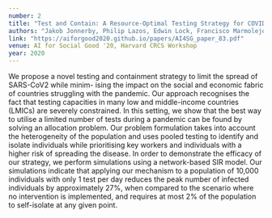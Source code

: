 ```yaml
---
number: 2
title: "Test and Contain: A Resource-Optimal Testing Strategy for COVID-19"
authors: "Jakob Jonnerby, Philip Lazos, Edwin Lock, Francisco Marmolejo-Cossío, C. Bronk Ramsey and Divya Sridhar"
link: "https://aiforgood2020.github.io/papers/AI4SG_paper_83.pdf"
venue: AI for Social Good '20, Harvard CRCS Workshop
year: 2020
---
```

We propose a novel testing and containment strategy to limit the spread of SARS-CoV2 while minim- ising the impact on the social and economic fabric of countries struggling with the pandemic. Our approach recognises the fact that testing capacities in many low and middle-income countries (LMICs) are severely constrained. In this setting, we show that the best way to utilise a limited number of tests during a pandemic can be found by solving an allocation problem. Our problem formulation takes into account the heterogeneity of the population and uses pooled testing to identify and isolate individuals while prioritising key workers and individuals with a higher risk of spreading the disease. In order to demonstrate the efficacy of our strategy, we perform simulations using a network-based SIR model. Our simulations indicate that applying our mechanism to a population of 10,000 individuals with only 1 test per day reduces the peak number of infected individuals by approximately 27%, when compared to the scenario where no intervention is implemented, and requires at most 2% of the population to self-isolate at any given point.